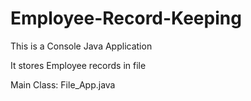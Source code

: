 # Employee-Record-Keeping

This is a Console Java Application

It stores Employee records in file

Main Class: File_App.java
